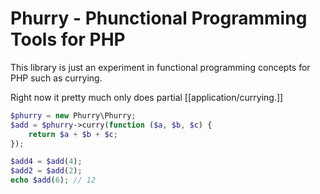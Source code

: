 # Phurry - Phunctional Programming Tools for PHP

This library is just an experiment in functional programming concepts for PHP such as currying.

Right now it pretty much only does partial [[application/currying.]]

```php
$phurry = new Phurry\Phurry;
$add = $phurry->curry(function ($a, $b, $c) {
    return $a + $b + $c;
});

$add4 = $add(4);
$add2 = $add(2);
echo $add(6); // 12
```

